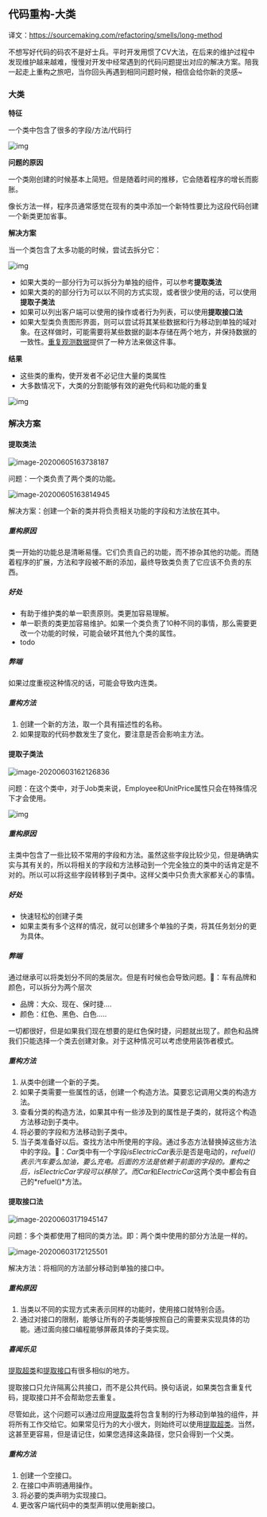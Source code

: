 ## 代码重构-大类

译文：https://sourcemaking.com/refactoring/smells/long-method

不想写好代码的码农不是好士兵。平时开发用惯了CV大法，在后来的维护过程中发现维护越来越难，慢慢对开发中经常遇到的代码问题提出对应的解决方案。陪我一起走上重构之旅吧，当你回头再遇到相同问题时候，相信会给你新的灵感~

### 大类

**特征**

一个类中包含了很多的字段/方法/代码行

![img](https://sourcemaking.com/images/refactoring-illustrations/2x/large-class-1.png)

**问题的原因**

一个类刚创建的时候基本上简短。但是随着时间的推移，它会随着程序的增长而膨胀。

像长方法一样，程序员通常感觉在现有的类中添加一个新特性要比为这段代码创建一个新类更加省事。

**解决方案**

当一个类包含了太多功能的时候，尝试去拆分它：

![img](https://sourcemaking.com/images/refactoring-illustrations/2x/large-class-2.png)

* 如果大类的一部分行为可以拆分为单独的组件，可以参考**提取类法**
* 如果大类的的部分行为可以以不同的方式实现，或者很少使用的话，可以使用**提取子类法**
* 如果可以列出客户端可以使用的操作或者行为列表，可以使用**提取接口法**
* 如果大型类负责图形界面，则可以尝试将其某些数据和行为移动到单独的域对象。在这样做时，可能需要将某些数据的副本存储在两个地方，并保持数据的一致性。[重复观测数据](https://sourcemaking.com/refactoring/duplicate-observed-data)提供了一种方法来做这件事。

**结果**

* 这些类的重构，使开发者不必记住大量的类属性
* 大多数情况下，大类的分割能够有效的避免代码和功能的重复

![img](https://sourcemaking.com/images/refactoring-illustrations/2x/large-class-3.png)

### 解决方案

#### 提取类法

![image-20200605163738187](C:\Users\wu\AppData\Roaming\Typora\typora-user-images\image-20200605163738187.png)

问题：一个类负责了两个类的功能。

![image-20200605163814945](http://cdn.qiniu.kailaisii.com/typora/202006/05/163815-901334.png)

解决方案：创建一个新的类并将负责相关功能的字段和方法放在其中。

##### 重构原因

类一开始的功能总是清晰易懂。它们负责自己的功能，而不掺杂其他的功能。而随着程序的扩展，方法和字段被不断的添加，最终导致类负责了它应该不负责的东西。

##### 好处

* 有助于维护类的单一职责原则。类更加容易理解。
* 单一职责的类更加容易维护。如果一个类负责了10种不同的事情，那么需要更改一个功能的时候，可能会破坏其他九个类的属性。
* todo

##### 弊端

如果过度重视这种情况的话，可能会导致内连类。

##### 重构方法

1. 创建一个新的方法，取一个具有描述性的名称。
2. 如果提取的代码参数发生了变化，要注意是否会影响主方法。

#### 提取子类法

![image-20200603162126836](C:\Users\wu\AppData\Roaming\Typora\typora-user-images\image-20200603162126836.png)



问题：在这个类中，对于Job类来说，Employee和UnitPrice属性只会在特殊情况下才会使用。

![img](http://cdn.qiniu.kailaisii.com/typora/202006/03/162133-960849.png)

##### 重构原因

主类中包含了一些比较不常用的字段和方法。虽然这些字段比较少见，但是确确实实与其有关的，所以将相关的字段和方法移动到一个完全独立的类中的话肯定是不对的。所以可以将这些字段转移到子类中。这样父类中只负责大家都关心的事情。

##### 好处

* 快速轻松的创建子类
* 如果主类有多个这样的情况，就可以创建多个单独的子类，将其任务划分的更为具体。

##### 弊端

通过继承可以将类划分不同的类层次。但是有时候也会导致问题。🌰：车有品牌和颜色，可以拆分为两个层次

* 品牌：大众、现在、保时捷....
* 颜色：红色、黑色、白色.....

一切都很好，但是如果我们现在想要的是红色保时捷，问题就出现了。颜色和品牌我们只能选择一个类去创建对象。对于这种情况可以考虑使用装饰者模式。

##### 重构方法

1. 从类中创建一个新的子类。
2. 如果子类需要一些属性的话，创建一个构造方法。莫要忘记调用父类的构造方法。
3. 查看分类的构造方法，如果其中有一些涉及到的属性是子类的，就将这个构造方法移动到子类中。
4. 将必要的字段和方法移动到子类中。
5. 当子类准备好以后。查找方法中所使用的字段。通过多态方法替换掉这些方法中的字段。🌰：*Car*类中有一个字段*isElectricCar*表示是否是电动的，*refuel()*表示汽车要么加油，要么充电。后面的方法是依赖于前面的字段的。重构之后，*isElectricCar*字段可以移除了。而*Car*和*ElectricCar*这两个类中都会有自己的*refuel()*方法。

#### 提取接口法

![image-20200603171945147](C:\Users\wu\AppData\Roaming\Typora\typora-user-images\image-20200603171945147.png)

问题：多个类都使用了相同的类方法。即：两个类中使用的部分方法是一样的。

![image-20200603172125501](http://cdn.qiniu.kailaisii.com/typora/202006/03/172126-524074.png)

解决方法：将相同的方法部分移动到单独的接口中。

##### 重构原因

1. 当类以不同的实现方式来表示同样的功能时，使用接口就特别合适。
2. 通过对接口的限制，能够让所有的子类能够按照自己的需要来实现具体的功能。通过面向接口编程能够屏蔽具体的子类实现。

##### 喜闻乐见

[提取超类](https://sourcemaking.com/refactoring/extract-superclass)和[提取接口](https://sourcemaking.com/refactoring/extract-interface)有很多相似的地方。

提取接口只允许隔离公共接口，而不是公共代码。换句话说，如果类包含重复代码，提取接口并不会帮助您去重复。

尽管如此，这个问题可以通过应用[提取类](https://sourcemaking.com/refactoring/extract-class)将包含复制的行为移动到单独的组件，并将所有工作交给它。如果常见行为的大小很大，则始终可以使用[提取超类](https://sourcemaking.com/refactoring/extract-superclass)。当然，这甚至更容易，但是请记住，如果您选择这条路径，您只会得到一个父类。

##### 重构方法

1. 创建一个空接口。
2. 在接口中声明通用操作。
3. 将必要的类声明为实现接口。
4. 更改客户端代码中的类型声明以使用新接口。

